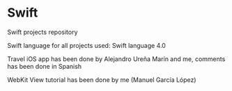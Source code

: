 # Swift
Swift projects repository

Swift language for all projects used: Swift language 4.0

Travel iOS app has been done by Alejandro Ureña Marín and me, comments has been done in Spanish

WebKit View tutorial has been done by me (Manuel García López)
